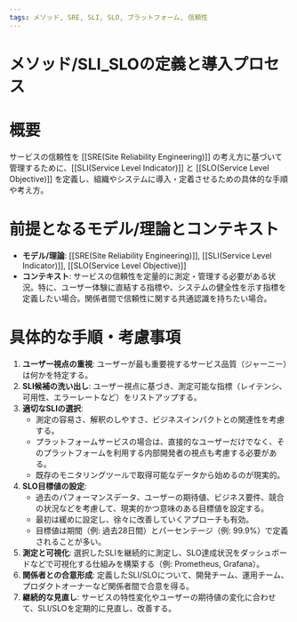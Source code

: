 ```yaml
---
tags: メソッド, SRE, SLI, SLO, プラットフォーム, 信頼性
---
```

# メソッド/SLI_SLOの定義と導入プロセス

# 概要
サービスの信頼性を [[SRE(Site Reliability Engineering)]] の考え方に基づいて管理するために、[[SLI(Service Level Indicator)]] と [[SLO(Service Level Objective)]] を定義し、組織やシステムに導入・定着させるための具体的な手順や考え方。

# 前提となるモデル/理論とコンテキスト
* **モデル/理論**: [[SRE(Site Reliability Engineering)]], [[SLI(Service Level Indicator)]], [[SLO(Service Level Objective)]]
* **コンテキスト**: サービスの信頼性を定量的に測定・管理する必要がある状況。特に、ユーザー体験に直結する指標や、システムの健全性を示す指標を定義したい場合。関係者間で信頼性に関する共通認識を持ちたい場合。

# 具体的な手順・考慮事項
1.  **ユーザー視点の重視**: ユーザーが最も重要視するサービス品質（ジャーニー）は何かを特定する。
2.  **SLI候補の洗い出し**: ユーザー視点に基づき、測定可能な指標（レイテンシ、可用性、エラーレートなど）をリストアップする。
3.  **適切なSLIの選択**:
    * 測定の容易さ、解釈のしやすさ、ビジネスインパクトとの関連性を考慮する。
    * プラットフォームサービスの場合は、直接的なユーザーだけでなく、そのプラットフォームを利用する内部開発者の視点も考慮する必要がある。
    * 既存のモニタリングツールで取得可能なデータから始めるのが現実的。
4.  **SLO目標値の設定**:
    * 過去のパフォーマンスデータ、ユーザーの期待値、ビジネス要件、競合の状況などを考慮して、現実的かつ意味のある目標値を設定する。
    * 最初は緩めに設定し、徐々に改善していくアプローチも有効。
    * 目標値は期間（例: 過去28日間）とパーセンテージ（例: 99.9%）で定義されることが多い。
5.  **測定と可視化**: 選択したSLIを継続的に測定し、SLO達成状況をダッシュボードなどで可視化する仕組みを構築する（例: Prometheus, Grafana）。
6.  **関係者との合意形成**: 定義したSLI/SLOについて、開発チーム、運用チーム、プロダクトオーナーなど関係者間で合意を得る。
7.  **継続的な見直し**: サービスの特性変化やユーザーの期待値の変化に合わせて、SLI/SLOを定期的に見直し、改善する。
